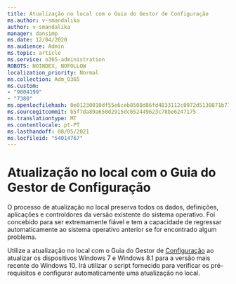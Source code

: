```yaml
---
title: Atualização no local com o Guia do Gestor de Configuração
ms.author: v-smandalika
author: v-smandalika
manager: dansimp
ms.date: 12/04/2020
ms.audience: Admin
ms.topic: article
ms.service: o365-administration
ROBOTS: NOINDEX, NOFOLLOW
localization_priority: Normal
ms.collection: Adm_O365
ms.custom:
- "9004199"
- "7380"
ms.openlocfilehash: 0e01230010df55e6ceb8508d86fd4833112c0972d5130871b717545d2b427170
ms.sourcegitcommit: b5f7da89a650d2915dc652449623c78be6247175
ms.translationtype: MT
ms.contentlocale: pt-PT
ms.lasthandoff: 08/05/2021
ms.locfileid: "54014767"
---
```

# <a name="in-place-upgrade-with-configuration-manager-guide"></a>Atualização no local com o Guia do Gestor de Configuração

O processo de atualização no local preserva todos os dados, definições, aplicações e controldores da versão existente do sistema operativo. Foi concebido para ser extremamente fiável e tem a capacidade de regressar automaticamente ao sistema operativo anterior se for encontrado algum problema.

Utilize a atualização no local com o Guia do Gestor de [Configuração](https://admin.microsoft.com/adminportal/home#/win10upgrade) ao atualizar os dispositivos Windows 7 e Windows 8.1 para a versão mais recente do Windows 10. Irá utilizar o script fornecido para verificar os pré-requisitos e configurar automaticamente uma atualização no local.